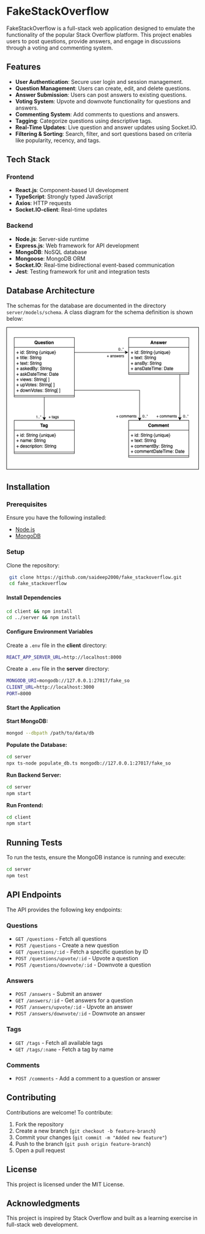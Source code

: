 # FakeStackOverflow

FakeStackOverflow is a full-stack web application designed to emulate the functionality of the popular Stack Overflow platform. This project enables users to post questions, provide answers, and engage in discussions through a voting and commenting system.

## Features

- **User Authentication**: Secure user login and session management.
- **Question Management**: Users can create, edit, and delete questions.
- **Answer Submission**: Users can post answers to existing questions.
- **Voting System**: Upvote and downvote functionality for questions and answers.
- **Commenting System**: Add comments to questions and answers.
- **Tagging**: Categorize questions using descriptive tags.
- **Real-Time Updates**: Live question and answer updates using Socket.IO.
- **Filtering & Sorting**: Search, filter, and sort questions based on criteria like popularity, recency, and tags.

## Tech Stack

### Frontend
- **React.js**: Component-based UI development
- **TypeScript**: Strongly typed JavaScript
- **Axios**: HTTP requests
- **Socket.IO-client**: Real-time updates

### Backend
- **Node.js**: Server-side runtime
- **Express.js**: Web framework for API development
- **MongoDB**: NoSQL database
- **Mongoose**: MongoDB ORM
- **Socket.IO**: Real-time bidirectional event-based communication
- **Jest**: Testing framework for unit and integration tests

## Database Architecture

The schemas for the database are documented in the directory `server/models/schema`.
A class diagram for the schema definition is shown below:

![Class Diagram](class-diagram.png)


## Installation

### Prerequisites
Ensure you have the following installed:
- [Node.js](https://nodejs.org/)
- [MongoDB](https://www.mongodb.com/try/download/community)

### Setup
Clone the repository:
```sh
 git clone https://github.com/saideep2000/fake_stackoverflow.git
 cd fake_stackoverflow
```

#### Install Dependencies
```sh
cd client && npm install
cd ../server && npm install
```

#### Configure Environment Variables
Create a `.env` file in the **client** directory:
```sh
REACT_APP_SERVER_URL=http://localhost:8000
```
Create a `.env` file in the **server** directory:
```sh
MONGODB_URI=mongodb://127.0.0.1:27017/fake_so
CLIENT_URL=http://localhost:3000
PORT=8000
```

#### Start the Application
**Start MongoDB:**
```sh
mongod --dbpath /path/to/data/db
```
**Populate the Database:**
```sh
cd server
npx ts-node populate_db.ts mongodb://127.0.0.1:27017/fake_so
```
**Run Backend Server:**
```sh
cd server
npm start
```
**Run Frontend:**
```sh
cd client
npm start
```

## Running Tests
To run the tests, ensure the MongoDB instance is running and execute:
```sh
cd server
npm test
```

## API Endpoints
The API provides the following key endpoints:

### **Questions**
- `GET /questions` - Fetch all questions
- `POST /questions` - Create a new question
- `GET /questions/:id` - Fetch a specific question by ID
- `POST /questions/upvote/:id` - Upvote a question
- `POST /questions/downvote/:id` - Downvote a question

### **Answers**
- `POST /answers` - Submit an answer
- `GET /answers/:id` - Get answers for a question
- `POST /answers/upvote/:id` - Upvote an answer
- `POST /answers/downvote/:id` - Downvote an answer

### **Tags**
- `GET /tags` - Fetch all available tags
- `GET /tags/:name` - Fetch a tag by name

### **Comments**
- `POST /comments` - Add a comment to a question or answer

## Contributing
Contributions are welcome! To contribute:
1. Fork the repository
2. Create a new branch (`git checkout -b feature-branch`)
3. Commit your changes (`git commit -m "Added new feature"`)
4. Push to the branch (`git push origin feature-branch`)
5. Open a pull request

## License
This project is licensed under the MIT License.

## Acknowledgments
This project is inspired by Stack Overflow and built as a learning exercise in full-stack web development.

